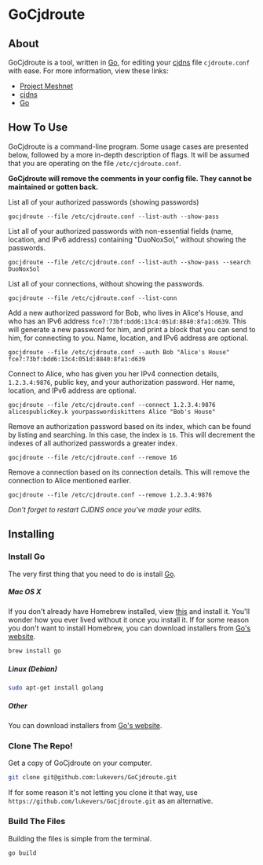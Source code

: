 # GoCjdroute

## About
GoCjdroute is a tool, written in [Go](http://golang.org/), for editing your [cjdns](https://github.com/cjdelisle/cjdns) file `cjdroute.conf` with ease. For more information, view these links:

* [Project Meshnet](http://projectmeshnet.org/)
* [cjdns](https://github.com/cjdelisle/cjdns)
* [Go](http://golang.org/)

## How To Use
GoCjdroute is a command-line program. Some usage cases are presented below, followed by a more in-depth description of flags. It will be assumed that you are operating on the file `/etc/cjdroute.conf`.

**GoCjdroute will remove the comments in your config file. They cannot be maintained or gotten back.**

List all of your authorized passwords (showing passwords)
```
gocjdroute --file /etc/cjdroute.conf --list-auth --show-pass
```

List all of your authorized passwords with non-essential fields (name, location, and IPv6 address) containing "DuoNoxSol," without showing the passwords.
```
gocjdroute --file /etc/cjdroute.conf --list-auth --show-pass --search DuoNoxSol
```

List all of your connections, without showing the passwords.
```
gocjdroute --file /etc/cjdroute.conf --list-conn
```

Add a new authorized password for Bob, who lives in Alice's House, and who has an IPv6 address `fce7:73bf:bdd6:13c4:051d:8840:8fa1:d639`. This will generate a new password for him, and print a block that you can send to him, for connecting to you. Name, location, and IPv6 address are optional.
```
gocjdroute --file /etc/cjdroute.conf --auth Bob "Alice's House" fce7:73bf:bdd6:13c4:051d:8840:8fa1:d639
```

Connect to Alice, who has given you her IPv4 connection details, `1.2.3.4:9876`, public key, and your authorization password. Her name, location, and IPv6 address are optional.
```
gocjdroute --file /etc/cjdroute.conf --connect 1.2.3.4:9876 alicespublicKey.k yourpasswordiskittens Alice "Bob's House"
```

Remove an authorization password based on its index, which can be found by listing and searching. In this case, the index is `16`. This will decrement the indexes of all authorized passwords a greater index.
```
gocjdroute --file /etc/cjdroute.conf --remove 16
```

Remove a connection based on its connection details. This will remove the connection to Alice mentioned earlier.
```
gocjdroute --file /etc/cjdroute.conf --remove 1.2.3.4:9876
```

*Don't forget to restart CJDNS once you've made your edits.*

## Installing
### Install Go
The very first thing that you need to do is install [Go](http://golang.org/).
##### Mac OS X
If you don't already have Homebrew installed, view [this](http://mxcl.github.com/homebrew/) and install it. You'll wonder how you ever lived without it once you install it. If for some reason you don't want to install Homebrew, you can download installers from [Go's website](http://golang.org/).
```bash
brew install go
```

##### Linux (Debian)
```bash
sudo apt-get install golang
```

##### Other
You can download installers from [Go's website](http://golang.org/).

### Clone The Repo!
Get a copy of GoCjdroute on your computer.
```bash
git clone git@github.com:lukevers/GoCjdroute.git
```
If for some reason it's not letting you clone it that way, use `https://github.com/lukevers/GoCjdroute.git` as an alternative.
### Build The Files
Building the files is simple from the terminal.
```
go build
```
